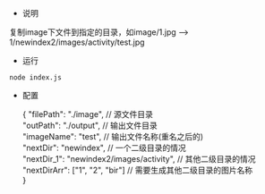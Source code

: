 - 说明

复制image下文件到指定的目录，如image/1.jpg -->  1/newindex2/images/activity/test.jpg
- 运行

`
node index.js
`
- 配置


    {
      "filePath": "./image",   // 源文件目录         
      "outPath": "./output",   // 输出文件目录         
      "imageName": "test",    // 输出文件名称(重名之后的)    
      "nextDir": "newindex",  // 一个二级目录的情况     
      "nextDir_1": "newindex2/images/activity",  // 其他二级目录的情况      
      "nextDirArr": ["1", "2", "bir"]          // 需要生成其他二级目录的图片名称       
    }

